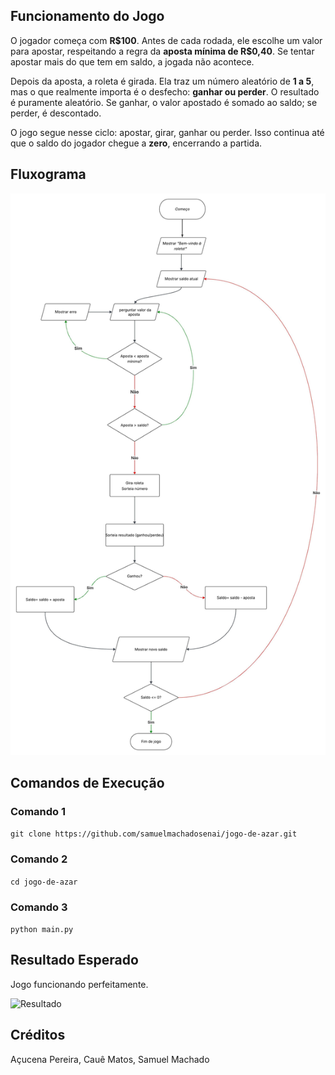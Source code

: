 ## Funcionamento do Jogo

O jogador começa com **R\$100**. Antes de cada rodada, ele escolhe um valor para apostar, respeitando a regra da **aposta mínima de R\$0,40**. Se tentar apostar mais do que tem em saldo, a jogada não acontece.

Depois da aposta, a roleta é girada. Ela traz um número aleatório de **1 a 5**, mas o que realmente importa é o desfecho: **ganhar ou perder**. O resultado é puramente aleatório. Se ganhar, o valor apostado é somado ao saldo; se perder, é descontado.

O jogo segue nesse ciclo: apostar, girar, ganhar ou perder. Isso continua até que o saldo do jogador chegue a **zero**, encerrando a partida.
  
    
      
        

## Fluxograma

![Fluxograma](Fluxograma.jpeg)






  

## Comandos de Execução  
  

### Comando 1
```git clone https://github.com/samuelmachadosenai/jogo-de-azar.git```

### Comando 2
```cd jogo-de-azar```

### Comando 3
```python main.py```
  
    
      
        
## Resultado Esperado

Jogo funcionando perfeitamente.

![Resultado](results.png)
    
      
        
          

## Créditos

Açucena Pereira, Cauê Matos, Samuel Machado